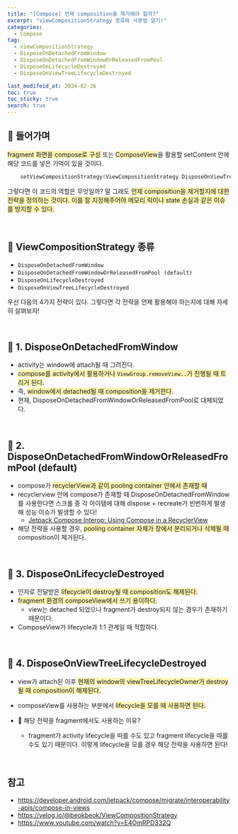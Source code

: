 ```yaml
---
title: "[Compose] 언제 composition을 제거해야 할까?"
excerpt: "viewCompositionStrategy 종류와 사용법 알기!"
categories:
  - Compose
tag:
  - viewCompositionStrategy
  - DisposeOnDetachedFromWindow
  - DisposeOnDetachedFromWindowOrReleasedFromPool
  - DisposeOnLifecycleDestroyed
  - DisposeOnViewTreeLifecycleDestroyed

last_modifeid_at: 2024-02-26
toc: true
toc_sticky: true
search: true
---
```


## 🔗 들어가며
<span style = "background-color:#fff5b1">fragment 화면을 compose로 구성
</span> 또는 <span style = "background-color:#fff5b1">ComposeView</span>을 활용할 setContent 안에 해당 코드를 넣은 기억이 있을 것이다.

```kotlin
    setViewCompositionStrategy(ViewCompositionStrategy.DisposeOnViewTreeLifecycleDestroyed)
```

그렇다면 이 코드의 역할은 무엇일까? 말 그래도 <sapn style = "background-color:#fff5b1">언제 composition을 제거할지에 대한 전략을 정의</span>하는 것이다. 이를 잘 지정해주어야 메모리 릭이나 state 손실과 같은 이슈를 방지할 수 있다.

<br>

## 🔗 ViewCompositionStrategy 종류

- `DisposeOnDetachedFromWindow`
- `DisposeOnDetachedFromWindowOrReleasedFromPool (default)`
- `DisposeOnLifecycleDestroyed`
- `DisposeOnViewTreeLifecycleDestroyed`

우선 다음의 4가지 전략이 있다. 그렇다면 각 전략을 언제 활용해야 하는지에 대해 자세히 살펴보자!

<br>

## 🔗 1. DisposeOnDetachedFromWindow

- activity는 window에 attach될 때 그려진다.
- <span style = "background-color:#fff5b1">compose를 activity에서 활용하거나 `ViewGroup.removeView..`가 진행될 때 트리거 된다.</span>
- 즉, <span style = "background-color:#fff5b1">window에서 detached될 때 composition을 제거한다.</span>
- 현재, DisposeOnDetachedFromWindowOrReleasedFromPool로 대체되었다.

<br>

## 🔗 2. DisposeOnDetachedFromWindowOrReleasedFromPool (default)

- compose가 <span style = "background-color:#fff5b1">recyclerView과 같이 pooling container 안에서 존재할 때</span>
- recyclerview 안에 compose가 존재할 때 DisposeOnDetachedFromWindow를 사용한다면 스크롤 중 각 아이템에 대해 dispose + recreate가 빈번하게 발생해 성능 이슈가 발생할 수 있다!
    - [Jetpack Compose Interop: Using Compose in a RecyclerView](https://medium.com/androiddevelopers/jetpack-compose-interop-using-compose-in-a-recyclerview-569c7ec7a583)
- 해당 전략을 사용할 경우, <span style = "background-color:#fff5b1">pooling container 자체가 창에서 분리되거나 삭제될 때</span> composition이 제거된다.

<br>

## 🔗 3. DisposeOnLifecycleDestroyed

- 인자로 전달받은 <span style = "background-color:#fff5b1">lifecycle이 destroy될 때 composition도 해제된다.</span>
- <span style = "background-color:#fff5b1">fragment 환경의 composeView에서 쓰기 용이하다.</span>
    - view는 detached 되었으나 fragment가 destroy되지 않는 경우가 존재하기 때문이다.
- ComposeView가 lifecycle과 1:1 관계일 때 적합하다.

<br>

## 🔗 4. DisposeOnViewTreeLifecycleDestroyed

- view가 attach된 이후 <span style = "background-color:#fff5b1">현재의 window의 viewTreeLifecycleOwner가 destroy될 때 composition이 해제된다.</span>
- composeView를 사용하는 부분에서 <sapn style = "background-color:#fff5b1">lifecycle을 모를 때 사용하면 된다.</span>

- 🔗 해당 전략을 fragment에서도 사용하는 이유?
    - fragment가 activity lifecycle을 따를 수도 있고 fragment lifecycle을 따를 수도 있기 때문이다. 이렇게 lifecycle을 모를 경우 해당 전략을 사용하면 된다!

<br>

## 참고
* <https://developer.android.com/jetpack/compose/migrate/interoperability-apis/compose-in-views>
* <https://velog.io/@beokbeok/ViewCompositionStrategy>
* <https://www.youtube.com/watch?v=E4OmRPD332Q>
